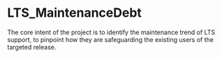 # LTS_MaintenanceDebt

The core intent of the project is to identify the maintenance trend of LTS support, to pinpoint how they are safeguarding the existing users of the targeted release.
